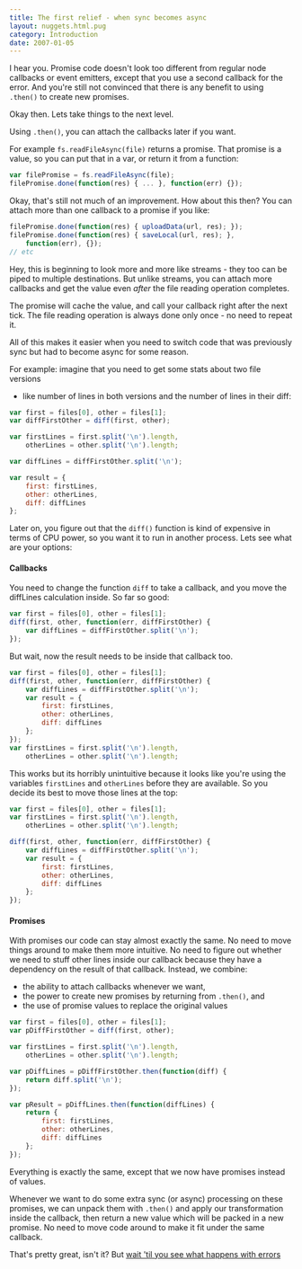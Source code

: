 ```yaml
---
title: The first relief - when sync becomes async
layout: nuggets.html.pug
category: Introduction
date: 2007-01-05
---
```


I hear you. Promise code doesn't look too different from regular node callbacks
or event emitters, except that you use a second callback for the error. And
you're still not convinced that there is any benefit to using `.then()` to
create new promises.

Okay then. Lets take things to the next level.

Using `.then()`, you can attach the callbacks later if you want.

For example `fs.readFileAsync(file)` returns a promise. That promise is a value,
so you can put that in a var, or return it from a function:

```js
var filePromise = fs.readFileAsync(file);
filePromise.done(function(res) { ... }, function(err) {});
```

Okay, that's still not much of an improvement. How about this then? You can
attach more than one callback to a promise if you like:

```js
filePromise.done(function(res) { uploadData(url, res); });
filePromise.done(function(res) { saveLocal(url, res); },
	function(err), {});
// etc
```

Hey, this is beginning to look more and more like streams - they too can be
piped to multiple destinations. But unlike streams, you can attach more
callbacks and get the value even *after* the file reading operation completes.

The promise will cache the value, and call your callback right after the next
tick. The file reading operation is always done only once - no need to repeat
it.

All of this makes it easier when you need to switch code that was previously
sync but had to become async for some reason.

For example: imagine that you need to get some stats about two file versions
- like number of lines in both versions and the number of lines in their diff:

```js
var first = files[0], other = files[1];
var diffFirstOther = diff(first, other);

var firstLines = first.split('\n').length,
	otherLines = other.split('\n').length;

var diffLines = diffFirstOther.split('\n');

var result = {
	first: firstLines,
	other: otherLines,
	diff: diffLines
};
```

Later on, you figure out that the `diff()` function is kind of expensive in
terms of CPU power, so you want it to run in another process. Lets see what
are your options:

#### Callbacks

You need to change the function `diff` to take a callback, and you move
the diffLines calculation inside. So far so good:

```js
var first = files[0], other = files[1];
diff(first, other, function(err, diffFirstOther) {
	var diffLines = diffFirstOther.split('\n');
});

```

But wait, now the result needs to be inside that callback too.

```js
var first = files[0], other = files[1];
diff(first, other, function(err, diffFirstOther) {
	var diffLines = diffFirstOther.split('\n');
	var result = {
		first: firstLines,
		other: otherLines,
		diff: diffLines
	};
});
var firstLines = first.split('\n').length,
	otherLines = other.split('\n').length;

```

This works but its horribly unintuitive because it looks like you're using
the variables `firstLines` and `otherLines` before they are available. So you
decide its best to move those lines at the top:

```js
var first = files[0], other = files[1];
var firstLines = first.split('\n').length,
	otherLines = other.split('\n').length;

diff(first, other, function(err, diffFirstOther) {
	var diffLines = diffFirstOther.split('\n');
	var result = {
		first: firstLines,
		other: otherLines,
		diff: diffLines
	};
});
```

#### Promises

With promises our code can stay almost exactly the same. No need to move things
around to make them more intuitive. No need to figure out whether we need to
stuff other lines inside our callback because they have a dependency on the
result of that callback. Instead, we combine:

* the ability to attach callbacks whenever we want,
* the power to create new promises by returning from `.then()`, and
* the use of promise values to replace the original values

```js
var first = files[0], other = files[1];
var pDiffFirstOther = diff(first, other);

var firstLines = first.split('\n').length,
	otherLines = other.split('\n').length;

var pDiffLines = pDiffFirstOther.then(function(diff) {
	return diff.split('\n');
});

var pResult = pDiffLines.then(function(diffLines) {
	return {
		first: firstLines,
		other: otherLines,
		diff: diffLines
	};
});
```

Everything is exactly the same, except that we now have promises instead of
values.

Whenever we want to do some extra sync (or async) processing on these
promises, we can unpack them with `.then()` and apply our transformation inside
the callback, then return a new value which will be packed in a new promise.
No need to move code around to make it fit under the same callback.

That's pretty great, isn't it? But [wait 'til you see what happens with
errors](06-safety-of-then-exceptions.html)

